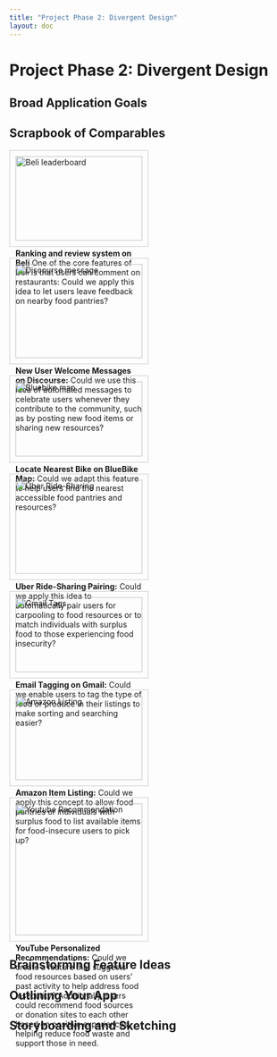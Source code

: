 ```yaml
---
title: "Project Phase 2: Divergent Design"
layout: doc
---
```


# Project Phase 2: Divergent Design

## Broad Application Goals

## Scrapbook of Comparables


<div style="display: flex; flex-wrap: wrap; gap: 20px;">

  <div style="flex-basis: 45%; border: 1px solid #ccc; padding: 10px;">
    <img src="/assets/images/Assignments/P2/beli.jpg" alt="Beli leaderboard" width="100%">
    <p><b>Ranking and review system on Beli</b> One of the core features of Beli is that users can comment on restaurants: Could we apply this idea to let users leave feedback on nearby food pantries?</p>
  </div>

  <div style="flex-basis: 45%; border: 1px solid #ccc; padding: 10px;">
    <img src="/assets/images/Assignments/P2/Discourse.png" alt="Discourse message" width="100%">
    <p><b>New User Welcome Messages on Discourse:</b> Could we use this idea of automated messages to celebrate users whenever they contribute to the community, such as by posting new food items or sharing new resources?</p>
  </div>

  <div style="flex-basis: 45%; border: 1px solid #ccc; padding: 10px;">
    <img src="/assets/images/Assignments/P2/BlueBike.png" alt="Bluebike map" width="100%">
    <p><b>Locate Nearest Bike on BlueBike Map:</b> Could we adapt this feature to help users find the nearest accessible food pantries and resources?</p>
  </div>

  <div style="flex-basis: 45%; border: 1px solid #ccc; padding: 10px;">
    <img src="/assets/images/Assignments/P2/Uber.jpg" alt="Uber Ride-Sharing" width="100%">
    <p><b>Uber Ride-Sharing Pairing:</b> Could we apply this idea to automatically pair users for carpooling to food resources or to match individuals with surplus food to those experiencing food insecurity?</p>
  </div>

  <div style="flex-basis: 45%; border: 1px solid #ccc; padding: 10px;">
    <img src="/assets/images/Assignments/P2/Gmail.jpg" alt="Gmail Tags" width="100%">
    <p><b>Email Tagging on Gmail:</b> Could we enable users to tag the type of food or produce in their listings to make sorting and searching easier?</p>
  </div>

  <div style="flex-basis: 45%; border: 1px solid #ccc; padding: 10px;">
    <img src="/assets/images/Assignments/P2/Amazon.jpeg" alt="Amazon Listing" width="100%">
    <p><b>Amazon Item Listing:</b> Could we apply this concept to allow food pantries or individuals with surplus food to list available items for food-insecure users to pick up?</p>
  </div>

  <div style="flex-basis: 45%; border: 1px solid #ccc; padding: 10px;">
    <img src="/assets/images/Assignments/P2/youtube.png" alt="Youtube Recommendation" width="100%">
    <p><b>YouTube Personalized Recommendations:</b> Could we create a feature that suggests food resources based on users' past activity to help address food insecurity? Additionally, users could recommend food sources or donation sites to each other based on positive experiences, helping reduce food waste and support those in need.</p>
  </div>

</div>

## Brainstorming Feature Ideas

## Outlining Your App

## Storyboarding and Sketching